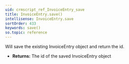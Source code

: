 ```yaml
---
uid: crmscript_ref_InvoiceEntry_save
title: InvoiceEntry.save()
intellisense: InvoiceEntry.save
sortOrder: 433
keywords: save()
so.topic: reference
---
```



Will save the existing InvoiceEntry object and return the id.



* **Returns:** The id of the saved InvoiceEntry object


